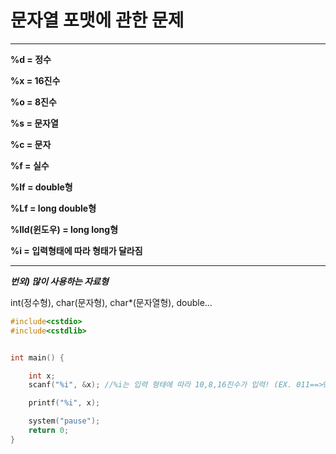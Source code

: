 # 문자열 포맷에 관한 문제
--------------------------------------------------------------------------------------------

**%d = 정수**

**%x = 16진수**

**%o = 8진수**

**%s = 문자열**

**%c = 문자**

**%f = 실수**

**%lf = double형**

**%Lf = long double형**

**%lld(윈도우) = long long형**

**%i = 입력형태에 따라 형태가 달라짐**

------------------------------------------------------------------------------------------

***번외) 많이 사용하는 자료형***

int(정수형), char(문자형), char*(문자열형), double...

```c
#include<cstdio>
#include<cstdlib>


int main() {

	int x;
	scanf("%i", &x); //%i는 입력 형태에 따라 10,8,16진수가 입력! (EX. 011==>9(8진수) , 0x11 ==>17(16진수)

	printf("%i", x);

	system("pause");
	return 0;
}
```
